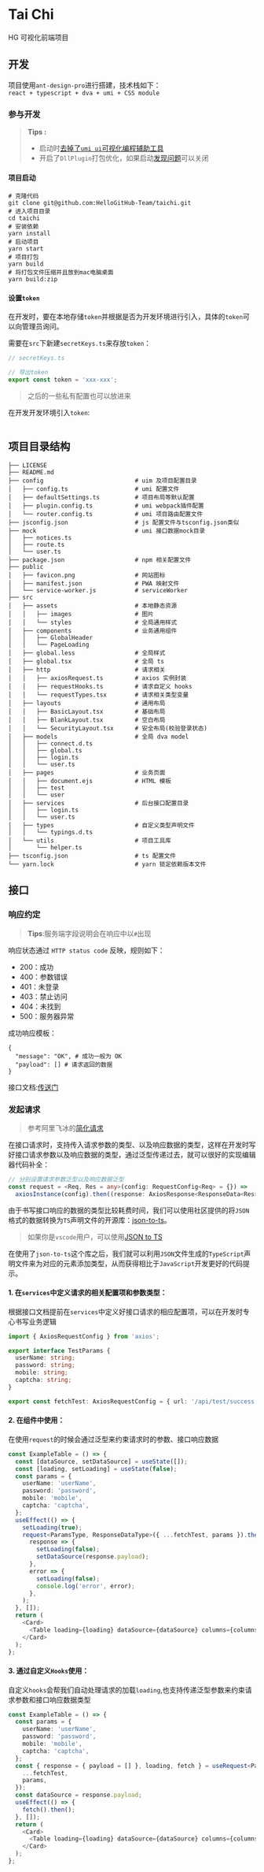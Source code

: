 # Tai Chi

HG 可视化前端项目

## 开发

项目使用`ant-design-pro`进行搭建，技术栈如下：  
`react + typescript + dva + umi + CSS module`

### 参与开发

> **Tips :**
>
> - 启动时[去掉了`umi ui`可视化编程辅助工具](https://github.com/ant-design/ant-design-pro/issues/5411)
> - 开启了`DllPlugin`打包优化，如果启动[发现问题](https://github.com/ant-design/ant-design-pro/issues/4665)可以关闭

#### 项目启动

```shell script
# 克隆代码
git clone git@github.com:HelloGitHub-Team/taichi.git
# 进入项目目录
cd taichi
# 安装依赖
yarn install
# 启动项目
yarn start
# 项目打包
yarn build
# 将打包文件压缩并且放到mac电脑桌面
yarn build:zip
```

#### 设置`token`

在开发时，要在本地存储`token`并根据是否为开发环境进行引入，具体的`token`可以向管理员询问。

需要在`src`下新建`secretKeys.ts`来存放`token`：

```typescript jsx
// secretKeys.ts

// 导出token
export const token = 'xxx-xxx';
```

> 之后的一些私有配置也可以放进来

在开发开发环境引入`token`:

```typescript jsx
```

## 项目目录结构

```text
├── LICENSE
├── README.md
├── config                          # uim 及项目配置目录
│   ├── config.ts                   # umi 配置文件
│   ├── defaultSettings.ts          # 项目布局等默认配置
│   ├── plugin.config.ts            # umi webpack插件配置
│   └── router.config.ts            # umi 项目路由配置文件
├── jsconfig.json                   # js 配置文件与tsconfig.json类似
├── mock                            # umi 接口数据mock目录
│   ├── notices.ts
│   ├── route.ts
│   └── user.ts
├── package.json                    # npm 相关配置文件
├── public
│   ├── favicon.png                 # 网站图标
│   ├── manifest.json               # PWA 映射文件
│   └── service-worker.js           # serviceWorker
├── src
│   ├── assets                      # 本地静态资源
│   │   ├── images                  # 图片
│   │   └── styles                  # 全局通用样式
│   ├── components                  # 业务通用组件
│   │   ├── GlobalHeader
│   │   └── PageLoading
│   ├── global.less                 # 全局样式
│   ├── global.tsx                  # 全局 ts
│   ├── http                        # 请求相关
│   │   ├── axiosRequest.ts         # axios 实例封装
│   │   ├── requestHooks.ts         # 请求自定义 hooks
│   │   └── requestTypes.tsx        # 请求相关类型变量
│   ├── layouts                     # 通用布局
│   │   ├── BasicLayout.tsx         # 基础布局
│   │   ├── BlankLayout.tsx         # 空白布局
│   │   └── SecurityLayout.tsx      # 安全布局(校验登录状态)
│   ├── models                      # 全局 dva model
│   │   ├── connect.d.ts
│   │   ├── global.ts
│   │   ├── login.ts
│   │   └── user.ts
│   ├── pages                       # 业务页面
│   │   ├── document.ejs            # HTML 模板
│   │   ├── test
│   │   └── user
│   ├── services                    # 后台接口配置目录
│   │   ├── login.ts
│   │   └── user.ts
│   ├── types                       # 自定义类型声明文件
│   │   └── typings.d.ts
│   └── utils                       # 项目工具库
│       └── helper.ts
├── tsconfig.json                   # ts 配置文件
└── yarn.lock                       # yarn 锁定依赖版本文件
```

## 接口

### 响应约定

> **Tips**:服务端字段说明会在响应中以`#`出现

响应状态通过 `HTTP status code` 反映，规则如下：

- 200：成功
- 400：参数错误
- 401：未登录
- 403：禁止访问
- 404：未找到
- 500：服务器异常

成功响应模板：

```text
{
  "message": "OK", # 成功一般为 OK
  "payload": [] # 请求返回的数据
}
```

接口文档:[传送门](https://gitlab.com/521xueweihan/HelloGitHub.com/blob/master/doc/%E6%8E%A5%E5%8F%A3%E6%96%87%E6%A1%A3.md)

### 发起请求

> 参考阿里飞冰的[简化请求](https://ice.work/docs/guide/dev/ajax#%E7%AE%80%E5%8C%96%E8%AF%B7%E6%B1%82%E7%8A%B6%E6%80%81)

在接口请求时，支持传入请求参数的类型、以及响应数据的类型，这样在开发时写好接口请求参数以及响应数据的类型，通过泛型传递过去，就可以很好的实现编辑器代码补全：

```typescript
// 分别设置请求参数泛型以及响应数据泛型
const request = <Req, Res = any>(config: RequestConfig<Req> = {}) =>
  axiosInstance(config).then((response: AxiosResponse<ResponseData<Res>>) => response.data);
```

由于书写接口响应的数据的类型比较耗费时间，我们可以使用社区提供的将`JSON`格式的数据转换为`TS`声明文件的开源库：[json-to-ts](https://github.com/MariusAlch/json-to-ts)。

> 如果你是`vscode`用户，可以使用[JSON to TS](https://marketplace.visualstudio.com/items?itemName=MariusAlchimavicius.json-to-ts)

在使用了`json-to-ts`这个库之后，我们就可以利用`JSON`文件生成的`TypeScript`声明文件来为对应的元素添加类型，从而获得相比于`JavaScript`开发更好的代码提示。

#### 1. 在`services`中定义请求的相关配置项和参数类型：

根据接口文档提前在`services`中定义好接口请求的相应配置项，可以在开发时专心书写业务逻辑

```typescript
import { AxiosRequestConfig } from 'axios';

export interface TestParams {
  userName: string;
  password: string;
  mobile: string;
  captcha: string;
}

export const fetchTest: AxiosRequestConfig = { url: '/api/test/success', method: 'post' };
```

#### 2. 在组件中使用：

在使用`request`的时候会通过泛型来约束请求时的参数、接口响应数据

```typescript
const ExampleTable = () => {
  const [dataSource, setDataSource] = useState([]);
  const [loading, setLoading] = useState(false);
  const params = {
    userName: 'userName',
    password: 'password',
    mobile: 'mobile',
    captcha: 'captcha',
  };
  useEffect(() => {
    setLoading(true);
    request<ParamsType, ResponseDataType>({ ...fetchTest, params }).then(
      response => {
        setLoading(false);
        setDataSource(response.payload);
      },
      error => {
        setLoading(false);
        console.log('error', error);
      },
    );
  }, []);
  return (
    <Card>
      <Table loading={loading} dataSource={dataSource} columns={columns} />
    </Card>
  );
};
```

#### 3. 通过自定义`Hooks`使用：

自定义`hooks`会帮我们自动处理请求的加载`loading`,也支持传递泛型参数来约束请求参数和接口响应数据类型

```typescript
const ExampleTable = () => {
  const params = {
    userName: 'userName',
    password: 'password',
    mobile: 'mobile',
    captcha: 'captcha',
  };
  const { response = { payload = [] }, loading, fetch } = useRequest<ParamsType, ResponseDataType>({
    ...fetchTest,
    params,
  });
  const dataSource = response.payload;
  useEffect(() => {
    fetch().then();
  }, []);
  return (
    <Card>
      <Table loading={loading} dataSource={dataSource} columns={columns} />
    </Card>
  );
};
```
